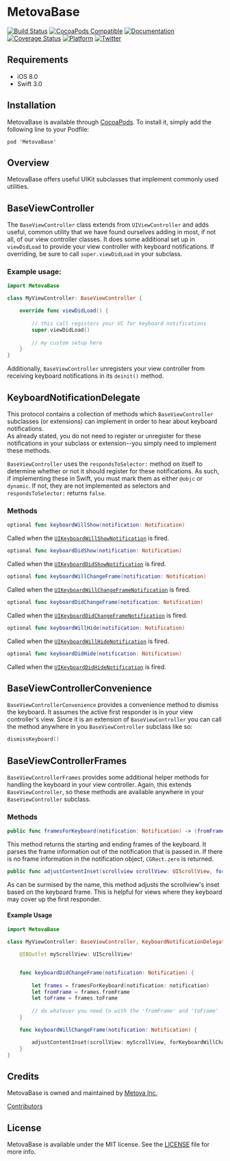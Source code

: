 # MetovaBase

[![Build Status](https://travis-ci.org/metova/MetovaBase.svg?branch=master)](https://travis-ci.org/metova/MetovaBase)
[![CocoaPods Compatible](http://cocoapod-badges.herokuapp.com/v/MetovaBase/badge.png)](http://cocoadocs.org/docsets/MetovaBase)
[![Documentation](https://img.shields.io/cocoapods/metrics/doc-percent/MetovaBase.svg)](http://cocoadocs.org/docsets/MetovaBase/)
[![Coverage Status](https://coveralls.io/repos/github/metova/MetovaBase/badge.svg?branch=master)](https://coveralls.io/github/metova/MetovaBase?branch=master)
[![Platform](http://cocoapod-badges.herokuapp.com/p/MetovaBase/badge.png)](http://cocoadocs.org/docsets/MetovaBase)
[![Twitter](https://img.shields.io/badge/twitter-@Metova-3CAC84.svg)](http://twitter.com/metova)

## Requirements

 - iOS 8.0
 - Swift 3.0

## Installation

MetovaBase is available through [CocoaPods](http://cocoapods.org). To install
it, simply add the following line to your Podfile:

    pod 'MetovaBase'

## Overview

MetovaBase offers useful UIKit subclasses that implement commonly used utilities.

## BaseViewController

The `BaseViewController` class extends from `UIViewController` and adds useful, common utility that we have found ourselves adding in most, if not all, of our view controller classes.
It does some additional set up in `viewDidLoad` to provide your view controller with keyboard notifications.  If overriding, be sure to call `super.viewDidLoad` in your subclass.

### Example usage:

```swift
import MetovaBase

class MyViewController: BaseViewController {

    override func viewDidLoad() {
    
    	// this call registers your VC for keyboard notifications
    	super.viewDidLoad() 
    	
    	// my custom setup here
    }
}
```

Additionally, `BaseViewController` unregisters your view controller from receiving keyboard notifications in its `deinit()` method.

## KeyboardNotificationDelegate

This protocol contains a collection of methods which `BaseViewController` subclasses (or extensions) can implement in order to hear about keyboard notifications.  
As already stated, you do not need to register or unregister for these notifications in your subclass or extension--you simply need to implement these methods.

`BaseViewController` uses the `respondsToSelector:` method on itself to determine whether or not it should register for these notifications. 
 As such, if implementing these in Swift, you must mark them as either `@objc` or `dynamic`.  If not, they are not implemented as selectors and `respondsToSelector:` returns `false`.
 
### Methods
 
 ```swift
optional func keyboardWillShow(notification: Notification)
 ```
 
 Called when the [`UIKeyboardWillShowNotification`](https://developer.apple.com/reference/foundation/nsnotification.name/1621576-uikeyboardwillshow) is fired.
 
 ```swift
 optional func keyboardDidShow(notification: Notification)
 ```
 
 Called when the [`UIKeyboardDidShowNotification`](https://developer.apple.com/reference/foundation/nsnotification.name/1621602-uikeyboarddidshow) is fired.
 
 ```swift
 optional func keyboardWillChangeFrame(notification: Notification)
 ```
 
 Called when the [`UIKeyboardWillChangeFrameNotification`](https://developer.apple.com/reference/foundation/nsnotification.name/1621623-uikeyboardwillchangeframe) is fired.
 
 ``` swift
 optional func keyboardDidChangeFrame(notification: Notification)
 ```
 
 Called when the [`UIKeyboardDidChangeFrameNotification`](https://developer.apple.com/reference/foundation/nsnotification.name/1621619-uikeyboarddidchangeframe) is fired.
 
 ```swift
 optional func keyboardWillHide(notification: Notification)
 ```
 
 Called when the [`UIKeyboardWillHideNotification`](https://developer.apple.com/reference/foundation/nsnotification.name/1621606-uikeyboardwillhide) is fired.
 
 ```swift
 optional func keyboardDidHide(notification: Notification)
 ```
 
 Called when the [`UIKeyboardDidHideNotification`](https://developer.apple.com/reference/foundation/nsnotification.name/1621579-uikeyboarddidhide) is fired.
 

## BaseViewControllerConvenience

`BaseViewControllerConvenience` provides a convenience method to dismiss the keyboard. It assumes the active first responder is in your view controller's view.
Since it is an extension of `BaseViewController` you can call the method anywhere in you `BaseViewController` subclass like so:

```swift
dismissKeyboard()
```

## BaseViewControllerFrames

`BaseViewControllerFrames` provides some additional helper methods for handling the keyboard in your view controller. Again, this extends `BaseViewController`, so these methods are 
available anywhere in your `BaseViewController` subclass.

### Methods

```swift
public func framesForKeyboard(notification: Notification) -> (fromFrame: CGRect, toFrame: CGRect) 
```

This method returns the starting and ending frames of the keyboard. It parses the frame information out of the notification that is passed in.
If there is no frame information in the notification object, `CGRect.zero` is returned.

```swift
public func adjustContentInset(scrollview scrollView: UIScrollView, forKeyboardWillChangeFrameNotification notification: Notification)
```

As can be surmised by the name, this method adjusts the scrollview's inset based on the keyboard frame. This is helpful for views where they keyboard may cover up
the first responder.

#### Example Usage

```swift
import MetovaBase

class MyViewController: BaseViewController, KeyboardNotificationDelegate {

	@IBOutlet myScrollView: UIScrollView!


	func keyboardDidChangeFrame(notification: Notification) {
	
		let frames = framesForKeyboard(notification: notification)
		let fromFrame = frames.fromFrame
		let toFrame = frames.toFrame
		
		// do whatever you need to with the 'fromFrame' and 'toFrame'
	}

	func keyboardWillChangeFrame(notification: Notification) {

		adjustContentInset(scrollView: myScrollView, forKeyboardWillChangeNotification: notification)
	}
}
```


## Credits

MetovaBase is owned and maintained by [Metova Inc.](https://metova.com)

[Contributors](https://github.com/Metova/MetovaBase/graphs/contributors)

## License

MetovaBase is available under the MIT license. See the [LICENSE](LICENSE) file for more info.
